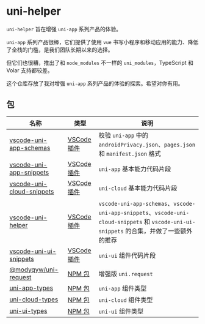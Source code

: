 # uni-helper

`uni-helper` 旨在增强 `uni-app` 系列产品的体验。

`uni-app` 系列产品很棒，它们提供了使用 `vue` 书写小程序和移动应用的能力、降低了全栈的门槛，是我们团队长期以来的选择。

但它们也很糟，推出了和 `node_modules` 不一样的 `uni_modules`，TypeScript 和 Volar 支持都较差。

这个仓库存放了我对增强 `uni-app` 系列产品的体验的探索。希望对你有用。

## 包

| 名称                                                                        | 类型                                                                                                 | 说明                                                                                                                                      |
| --------------------------------------------------------------------------- | ---------------------------------------------------------------------------------------------------- | ----------------------------------------------------------------------------------------------------------------------------------------- |
| [vscode-uni-app-schemas](./packages/vscode-uni-app-schemas/README.md)       | [VSCode 插件](https://marketplace.visualstudio.com/items?itemName=ModyQyW.vscode-uni-app-schemas)    | 校验 `uni-app` 中的 `androidPrivacy.json`、`pages.json` 和 `manifest.json` 格式                                                           |
| [vscode-uni-app-snippets](./packages/vscode-uni-app-snippets/README.md)     | [VSCode 插件](https://marketplace.visualstudio.com/items?itemName=ModyQyW.vscode-uni-app-snippets)   | `uni-app` 基本能力代码片段                                                                                                                |
| [vscode-uni-cloud-snippets](./packages/vscode-uni-cloud-snippets/README.md) | [VSCode 插件](https://marketplace.visualstudio.com/items?itemName=ModyQyW.vscode-uni-cloud-snippets) | `uni-cloud` 基本能力代码片段                                                                                                              |
| [vscode-uni-helper](./packages/vscode-uni-helper/README.md)                 | [VSCode 插件](https://marketplace.visualstudio.com/items?itemName=ModyQyW.vscode-uni-helper)         | `vscode-uni-app-schemas`、`vscode-uni-app-snippets`、`vscode-uni-cloud-snippets` 和 `vscode-uni-ui-snippets` 的合集，并做了一些额外的推荐 |
| [vscode-uni-ui-snippets](./packages/vscode-uni-ui-snippets/README.md)       | [VSCode 插件](https://marketplace.visualstudio.com/items?itemName=ModyQyW.vscode-uni-ui-snippets)    | `uni-ui` 组件代码片段                                                                                                                     |
| [@modyqyw/uni-request](./packages/uni-request)                              | [NPM 包](https://www.npmjs.com/package/@modyqyw/uni-request)                                         | 增强版 `uni.request`                                                                                                                      |
| [uni-app-types](./packages/uni-app-types)                                   | [NPM 包](https://www.npmjs.com/package/uni-app-types)                                                | `uni-app` 组件类型                                                                                                                        |
| [uni-cloud-types](./packages/uni-cloud-types)                               | [NPM 包](https://www.npmjs.com/package/uni-cloud-types)                                              | `uni-cloud` 组件类型                                                                                                                      |
| [uni-ui-types](./packages/uni-ui-types)                                     | [NPM 包](https://www.npmjs.com/package/uni-ui-types)                                                 | `uni-ui` 组件类型                                                                                                                         |
